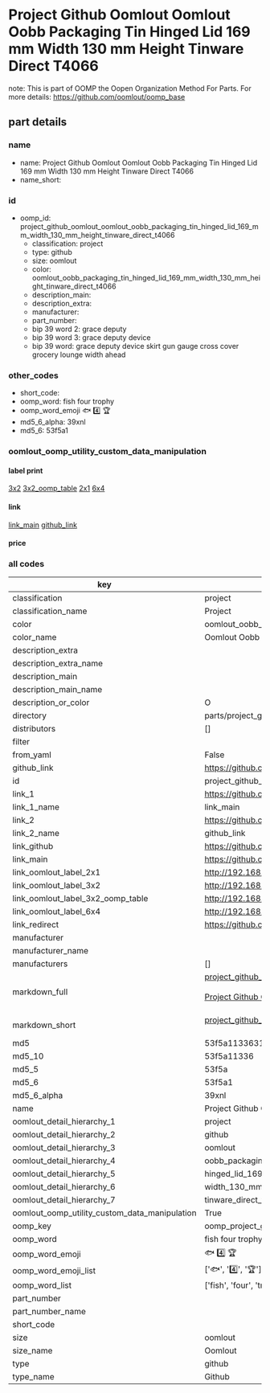 # Project Github Oomlout Oomlout Oobb Packaging Tin Hinged Lid 169 mm Width 130 mm Height Tinware Direct T4066  

note: This is part of OOMP the Oopen Organization Method For Parts. For more details: https://github.com/oomlout/oomp_base

##  part details





### name
* name: Project Github Oomlout Oomlout Oobb Packaging Tin Hinged Lid 169 mm Width 130 mm Height Tinware Direct T4066
* name_short: 
### id
* oomp_id: project_github_oomlout_oomlout_oobb_packaging_tin_hinged_lid_169_mm_width_130_mm_height_tinware_direct_t4066
  * classification: project
  * type: github
  * size: oomlout
  * color: oomlout_oobb_packaging_tin_hinged_lid_169_mm_width_130_mm_height_tinware_direct_t4066
  * description_main: 
  * description_extra: 
  * manufacturer: 
  * part_number: 
  * bip 39 word 2: grace deputy
  * bip 39 word 3: grace deputy device
  * bip 39 word: grace deputy device skirt gun gauge cross cover grocery lounge width ahead

### other_codes
* short_code: 
* oomp_word: fish four trophy
* oomp_word_emoji :fish: :four: :trophy:
* md5_6_alpha: 39xnl
* md5_6: 53f5a1






### oomlout_oomp_utility_custom_data_manipulation
#### label print
[3x2](http://192.168.1.245:1112/?label=oomp%2039xnl)
[3x2_oomp_table](http://192.168.1.107:1112/?label=oomp%2039xnl)
[2x1](http://192.168.1.242:1112/?label=oomp%2039xnl)
[6x4](http://192.168.1.55:1112/?label=oomp%2039xnl)    

#### link

[link_main](https://github.com/oomlout/oomlout_oomp_current_version_messy/tree/main/parts/project_github_oomlout_oomlout_oobb_packaging_tin_hinged_lid_169_mm_width_130_mm_height_tinware_direct_t4066) [github_link](https://github.com/oomlout/oomlout_oomp_part_src/tree/main/parts/project_github_oomlout_oomlout_oobb_packaging_tin_hinged_lid_169_mm_width_130_mm_height_tinware_direct_t4066)                             

#### price







### all codes 
| key | value |  
| --- | --- |  
| classification | project |  
| classification_name | Project |  
| color | oomlout_oobb_packaging_tin_hinged_lid_169_mm_width_130_mm_height_tinware_direct_t4066 |  
| color_name | Oomlout Oobb Packaging Tin Hinged Lid 169 mm Width 130 mm Height Tinware Direct T4066 |  
| description_extra |  |  
| description_extra_name |  |  
| description_main |  |  
| description_main_name |  |  
| description_or_color | O  |  
| directory | parts/project_github_oomlout_oomlout_oobb_packaging_tin_hinged_lid_169_mm_width_130_mm_height_tinware_direct_t4066 |  
| distributors | [] |  
| filter |  |  
| from_yaml | False |  
| github_link | https://github.com/oomlout/oomlout_oomp_part_src/tree/main/parts/project_github_oomlout_oomlout_oobb_packaging_tin_hinged_lid_169_mm_width_130_mm_height_tinware_direct_t4066 |  
| id | project_github_oomlout_oomlout_oobb_packaging_tin_hinged_lid_169_mm_width_130_mm_height_tinware_direct_t4066 |  
| link_1 | https://github.com/oomlout/oomlout_oomp_current_version_messy/tree/main/parts/project_github_oomlout_oomlout_oobb_packaging_tin_hinged_lid_169_mm_width_130_mm_height_tinware_direct_t4066 |  
| link_1_name | link_main |  
| link_2 | https://github.com/oomlout/oomlout_oomp_part_src/tree/main/parts/project_github_oomlout_oomlout_oobb_packaging_tin_hinged_lid_169_mm_width_130_mm_height_tinware_direct_t4066 |  
| link_2_name | github_link |  
| link_github | https://github.com/oomlout/oomlout_oobb_packaging_tin_hinged_lid_169_mm_width_130_mm_height_tinware_direct_t4066 |  
| link_main | https://github.com/oomlout/oomlout_oomp_current_version_messy/tree/main/parts/project_github_oomlout_oomlout_oobb_packaging_tin_hinged_lid_169_mm_width_130_mm_height_tinware_direct_t4066 |  
| link_oomlout_label_2x1 | http://192.168.1.242:1112/?label=oomp%2039xnl |  
| link_oomlout_label_3x2 | http://192.168.1.245:1112/?label=oomp%2039xnl |  
| link_oomlout_label_3x2_oomp_table | http://192.168.1.107:1112/?label=oomp%2039xnl |  
| link_oomlout_label_6x4 | http://192.168.1.55:1112/?label=oomp%2039xnl |  
| link_redirect | https://github.com/oomlout/oomlout_oobb_packaging_tin_hinged_lid_169_mm_width_130_mm_height_tinware_direct_t4066 |  
| manufacturer |  |  
| manufacturer_name |  |  
| manufacturers | [] |  
| markdown_full | [project_github_oomlout_oomlout_oobb_packaging_tin_hinged_lid_169_mm_width_130_mm_height_tinware_direct_t4066](https://github.com/oomlout/oomlout_oomp_current_version_messy/tree/main/parts/project_github_oomlout_oomlout_oobb_packaging_tin_hinged_lid_169_mm_width_130_mm_height_tinware_direct_t4066)<br>[](https://github.com/oomlout/oomlout_oomp_current_version_messy/tree/main/parts/project_github_oomlout_oomlout_oobb_packaging_tin_hinged_lid_169_mm_width_130_mm_height_tinware_direct_t4066)<br>[Project Github Oomlout Oomlout Oobb Packaging Tin Hinged Lid 169 Mm Width 130 Mm Height Tinware Direct T4066](https://github.com/oomlout/oomlout_oomp_current_version_messy/tree/main/parts/project_github_oomlout_oomlout_oobb_packaging_tin_hinged_lid_169_mm_width_130_mm_height_tinware_direct_t4066)<br><br> |  
| markdown_short | [project_github_oomlout_oomlout_oobb_packaging_tin_hinged_lid_169_mm_width_130_mm_height_tinware_direct_t4066](https://github.com/oomlout/oomlout_oomp_current_version_messy/tree/main/parts/project_github_oomlout_oomlout_oobb_packaging_tin_hinged_lid_169_mm_width_130_mm_height_tinware_direct_t4066)<br><br> |  
| md5 | 53f5a113363186818233fcaa794ed32b |  
| md5_10 | 53f5a11336 |  
| md5_5 | 53f5a |  
| md5_6 | 53f5a1 |  
| md5_6_alpha | 39xnl |  
| name | Project Github Oomlout Oomlout Oobb Packaging Tin Hinged Lid 169 mm Width 130 mm Height Tinware Direct T4066 |  
| oomlout_detail_hierarchy_1 | project |  
| oomlout_detail_hierarchy_2 | github |  
| oomlout_detail_hierarchy_3 | oomlout |  
| oomlout_detail_hierarchy_4 | oobb_packaging_tin |  
| oomlout_detail_hierarchy_5 | hinged_lid_169_mm |  
| oomlout_detail_hierarchy_6 | width_130_mm_height |  
| oomlout_detail_hierarchy_7 | tinware_direct_t4066 |  
| oomlout_oomp_utility_custom_data_manipulation | True |  
| oomp_key | oomp_project_github_oomlout_oomlout_oobb_packaging_tin_hinged_lid_169_mm_width_130_mm_height_tinware_direct_t4066 |  
| oomp_word | fish four trophy |  
| oomp_word_emoji | :fish: :four: :trophy: |  
| oomp_word_emoji_list | [':fish:', ':four:', ':trophy:'] |  
| oomp_word_list | ['fish', 'four', 'trophy'] |  
| part_number |  |  
| part_number_name |  |  
| short_code |  |  
| size | oomlout |  
| size_name | Oomlout |  
| type | github |  
| type_name | Github |  
